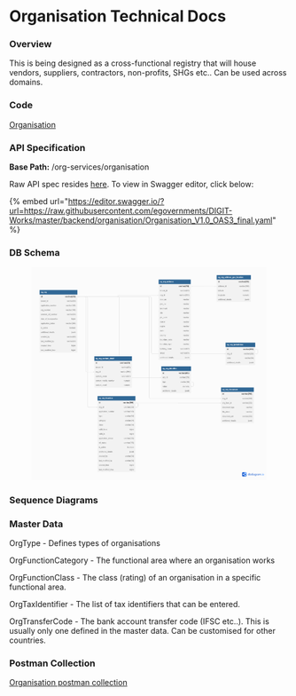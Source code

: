 # Organisation Technical Docs

### Overview

This is being designed as a cross-functional registry that will house vendors, suppliers, contractors, non-profits, SHGs etc.. Can be used across domains.&#x20;

### Code

[Organisation](https://github.com/egovernments/DIGIT-Works/tree/master/backend/organisation)

### API Specification

**Base Path:** /org-services/organisation

Raw API spec resides [here](https://raw.githubusercontent.com/egovernments/DIGIT-Works/master/backend/organisation/Organisation\_V1.0\_OAS3\_final.yaml). To view in Swagger editor, click below:

{% embed url="https://editor.swagger.io/?url=https://raw.githubusercontent.com/egovernments/DIGIT-Works/master/backend/organisation/Organisation_V1.0_OAS3_final.yaml" %}

### DB Schema

<figure><img src="https://github.com/egovernments/DIGIT-Works/blob/master/backend/organisation/docs/diagrams/Oraganisation%20Service%20-%20DB%20Schema.png?raw=true" alt=""><figcaption></figcaption></figure>

### Sequence Diagrams



### Master Data

OrgType - Defines types of organisations

OrgFunctionCategory - The functional area where an organisation works

OrgFunctionClass - The class (rating) of an organisation in a specific functional area.

OrgTaxIdentifier - The list of tax identifiers that can be entered.

OrgTransferCode - The bank account transfer code (IFSC etc..). This is usually only one defined in the master data. Can be customised for other countries.

### Postman Collection

[Organisation postman collection](https://github.com/egovernments/DIGIT-Works/blob/master/backend/organisation/docs/Organisation%20Registry%20-%20Test%20Scripts.postman\_collection.json)

